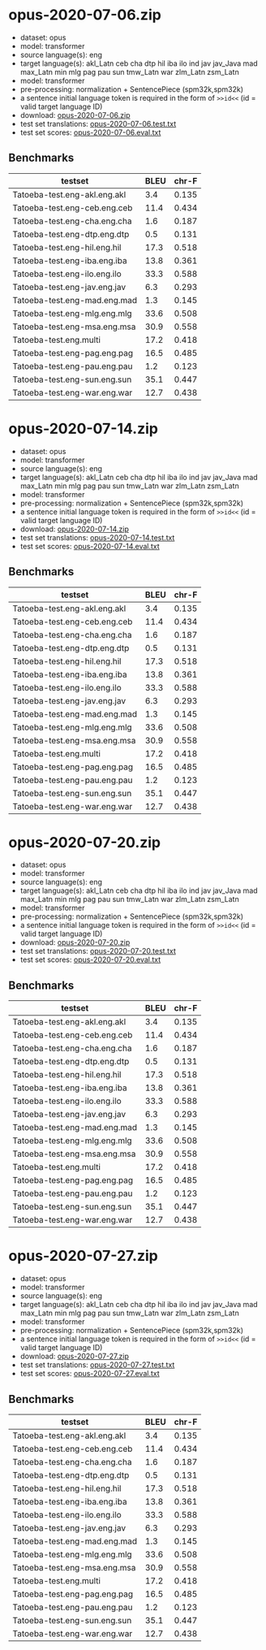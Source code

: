 # opus-2020-07-06.zip

* dataset: opus
* model: transformer
* source language(s): eng
* target language(s): akl_Latn ceb cha dtp hil iba ilo ind jav jav_Java mad max_Latn min mlg pag pau sun tmw_Latn war zlm_Latn zsm_Latn
* model: transformer
* pre-processing: normalization + SentencePiece (spm32k,spm32k)
* a sentence initial language token is required in the form of `>>id<<` (id = valid target language ID)
* download: [opus-2020-07-06.zip](https://object.pouta.csc.fi/Tatoeba-MT-models/eng-pqw/opus-2020-07-06.zip)
* test set translations: [opus-2020-07-06.test.txt](https://object.pouta.csc.fi/Tatoeba-MT-models/eng-pqw/opus-2020-07-06.test.txt)
* test set scores: [opus-2020-07-06.eval.txt](https://object.pouta.csc.fi/Tatoeba-MT-models/eng-pqw/opus-2020-07-06.eval.txt)

## Benchmarks

| testset               | BLEU  | chr-F |
|-----------------------|-------|-------|
| Tatoeba-test.eng-akl.eng.akl 	| 3.4 	| 0.135 |
| Tatoeba-test.eng-ceb.eng.ceb 	| 11.4 	| 0.434 |
| Tatoeba-test.eng-cha.eng.cha 	| 1.6 	| 0.187 |
| Tatoeba-test.eng-dtp.eng.dtp 	| 0.5 	| 0.131 |
| Tatoeba-test.eng-hil.eng.hil 	| 17.3 	| 0.518 |
| Tatoeba-test.eng-iba.eng.iba 	| 13.8 	| 0.361 |
| Tatoeba-test.eng-ilo.eng.ilo 	| 33.3 	| 0.588 |
| Tatoeba-test.eng-jav.eng.jav 	| 6.3 	| 0.293 |
| Tatoeba-test.eng-mad.eng.mad 	| 1.3 	| 0.145 |
| Tatoeba-test.eng-mlg.eng.mlg 	| 33.6 	| 0.508 |
| Tatoeba-test.eng-msa.eng.msa 	| 30.9 	| 0.558 |
| Tatoeba-test.eng.multi 	| 17.2 	| 0.418 |
| Tatoeba-test.eng-pag.eng.pag 	| 16.5 	| 0.485 |
| Tatoeba-test.eng-pau.eng.pau 	| 1.2 	| 0.123 |
| Tatoeba-test.eng-sun.eng.sun 	| 35.1 	| 0.447 |
| Tatoeba-test.eng-war.eng.war 	| 12.7 	| 0.438 |

# opus-2020-07-14.zip

* dataset: opus
* model: transformer
* source language(s): eng
* target language(s): akl_Latn ceb cha dtp hil iba ilo ind jav jav_Java mad max_Latn min mlg pag pau sun tmw_Latn war zlm_Latn zsm_Latn
* model: transformer
* pre-processing: normalization + SentencePiece (spm32k,spm32k)
* a sentence initial language token is required in the form of `>>id<<` (id = valid target language ID)
* download: [opus-2020-07-14.zip](https://object.pouta.csc.fi/Tatoeba-MT-models/eng-pqw/opus-2020-07-14.zip)
* test set translations: [opus-2020-07-14.test.txt](https://object.pouta.csc.fi/Tatoeba-MT-models/eng-pqw/opus-2020-07-14.test.txt)
* test set scores: [opus-2020-07-14.eval.txt](https://object.pouta.csc.fi/Tatoeba-MT-models/eng-pqw/opus-2020-07-14.eval.txt)

## Benchmarks

| testset               | BLEU  | chr-F |
|-----------------------|-------|-------|
| Tatoeba-test.eng-akl.eng.akl 	| 3.4 	| 0.135 |
| Tatoeba-test.eng-ceb.eng.ceb 	| 11.4 	| 0.434 |
| Tatoeba-test.eng-cha.eng.cha 	| 1.6 	| 0.187 |
| Tatoeba-test.eng-dtp.eng.dtp 	| 0.5 	| 0.131 |
| Tatoeba-test.eng-hil.eng.hil 	| 17.3 	| 0.518 |
| Tatoeba-test.eng-iba.eng.iba 	| 13.8 	| 0.361 |
| Tatoeba-test.eng-ilo.eng.ilo 	| 33.3 	| 0.588 |
| Tatoeba-test.eng-jav.eng.jav 	| 6.3 	| 0.293 |
| Tatoeba-test.eng-mad.eng.mad 	| 1.3 	| 0.145 |
| Tatoeba-test.eng-mlg.eng.mlg 	| 33.6 	| 0.508 |
| Tatoeba-test.eng-msa.eng.msa 	| 30.9 	| 0.558 |
| Tatoeba-test.eng.multi 	| 17.2 	| 0.418 |
| Tatoeba-test.eng-pag.eng.pag 	| 16.5 	| 0.485 |
| Tatoeba-test.eng-pau.eng.pau 	| 1.2 	| 0.123 |
| Tatoeba-test.eng-sun.eng.sun 	| 35.1 	| 0.447 |
| Tatoeba-test.eng-war.eng.war 	| 12.7 	| 0.438 |

# opus-2020-07-20.zip

* dataset: opus
* model: transformer
* source language(s): eng
* target language(s): akl_Latn ceb cha dtp hil iba ilo ind jav jav_Java mad max_Latn min mlg pag pau sun tmw_Latn war zlm_Latn zsm_Latn
* model: transformer
* pre-processing: normalization + SentencePiece (spm32k,spm32k)
* a sentence initial language token is required in the form of `>>id<<` (id = valid target language ID)
* download: [opus-2020-07-20.zip](https://object.pouta.csc.fi/Tatoeba-MT-models/eng-pqw/opus-2020-07-20.zip)
* test set translations: [opus-2020-07-20.test.txt](https://object.pouta.csc.fi/Tatoeba-MT-models/eng-pqw/opus-2020-07-20.test.txt)
* test set scores: [opus-2020-07-20.eval.txt](https://object.pouta.csc.fi/Tatoeba-MT-models/eng-pqw/opus-2020-07-20.eval.txt)

## Benchmarks

| testset               | BLEU  | chr-F |
|-----------------------|-------|-------|
| Tatoeba-test.eng-akl.eng.akl 	| 3.4 	| 0.135 |
| Tatoeba-test.eng-ceb.eng.ceb 	| 11.4 	| 0.434 |
| Tatoeba-test.eng-cha.eng.cha 	| 1.6 	| 0.187 |
| Tatoeba-test.eng-dtp.eng.dtp 	| 0.5 	| 0.131 |
| Tatoeba-test.eng-hil.eng.hil 	| 17.3 	| 0.518 |
| Tatoeba-test.eng-iba.eng.iba 	| 13.8 	| 0.361 |
| Tatoeba-test.eng-ilo.eng.ilo 	| 33.3 	| 0.588 |
| Tatoeba-test.eng-jav.eng.jav 	| 6.3 	| 0.293 |
| Tatoeba-test.eng-mad.eng.mad 	| 1.3 	| 0.145 |
| Tatoeba-test.eng-mlg.eng.mlg 	| 33.6 	| 0.508 |
| Tatoeba-test.eng-msa.eng.msa 	| 30.9 	| 0.558 |
| Tatoeba-test.eng.multi 	| 17.2 	| 0.418 |
| Tatoeba-test.eng-pag.eng.pag 	| 16.5 	| 0.485 |
| Tatoeba-test.eng-pau.eng.pau 	| 1.2 	| 0.123 |
| Tatoeba-test.eng-sun.eng.sun 	| 35.1 	| 0.447 |
| Tatoeba-test.eng-war.eng.war 	| 12.7 	| 0.438 |

# opus-2020-07-27.zip

* dataset: opus
* model: transformer
* source language(s): eng
* target language(s): akl_Latn ceb cha dtp hil iba ilo ind jav jav_Java mad max_Latn min mlg pag pau sun tmw_Latn war zlm_Latn zsm_Latn
* model: transformer
* pre-processing: normalization + SentencePiece (spm32k,spm32k)
* a sentence initial language token is required in the form of `>>id<<` (id = valid target language ID)
* download: [opus-2020-07-27.zip](https://object.pouta.csc.fi/Tatoeba-MT-models/eng-pqw/opus-2020-07-27.zip)
* test set translations: [opus-2020-07-27.test.txt](https://object.pouta.csc.fi/Tatoeba-MT-models/eng-pqw/opus-2020-07-27.test.txt)
* test set scores: [opus-2020-07-27.eval.txt](https://object.pouta.csc.fi/Tatoeba-MT-models/eng-pqw/opus-2020-07-27.eval.txt)

## Benchmarks

| testset               | BLEU  | chr-F |
|-----------------------|-------|-------|
| Tatoeba-test.eng-akl.eng.akl 	| 3.4 	| 0.135 |
| Tatoeba-test.eng-ceb.eng.ceb 	| 11.4 	| 0.434 |
| Tatoeba-test.eng-cha.eng.cha 	| 1.6 	| 0.187 |
| Tatoeba-test.eng-dtp.eng.dtp 	| 0.5 	| 0.131 |
| Tatoeba-test.eng-hil.eng.hil 	| 17.3 	| 0.518 |
| Tatoeba-test.eng-iba.eng.iba 	| 13.8 	| 0.361 |
| Tatoeba-test.eng-ilo.eng.ilo 	| 33.3 	| 0.588 |
| Tatoeba-test.eng-jav.eng.jav 	| 6.3 	| 0.293 |
| Tatoeba-test.eng-mad.eng.mad 	| 1.3 	| 0.145 |
| Tatoeba-test.eng-mlg.eng.mlg 	| 33.6 	| 0.508 |
| Tatoeba-test.eng-msa.eng.msa 	| 30.9 	| 0.558 |
| Tatoeba-test.eng.multi 	| 17.2 	| 0.418 |
| Tatoeba-test.eng-pag.eng.pag 	| 16.5 	| 0.485 |
| Tatoeba-test.eng-pau.eng.pau 	| 1.2 	| 0.123 |
| Tatoeba-test.eng-sun.eng.sun 	| 35.1 	| 0.447 |
| Tatoeba-test.eng-war.eng.war 	| 12.7 	| 0.438 |

